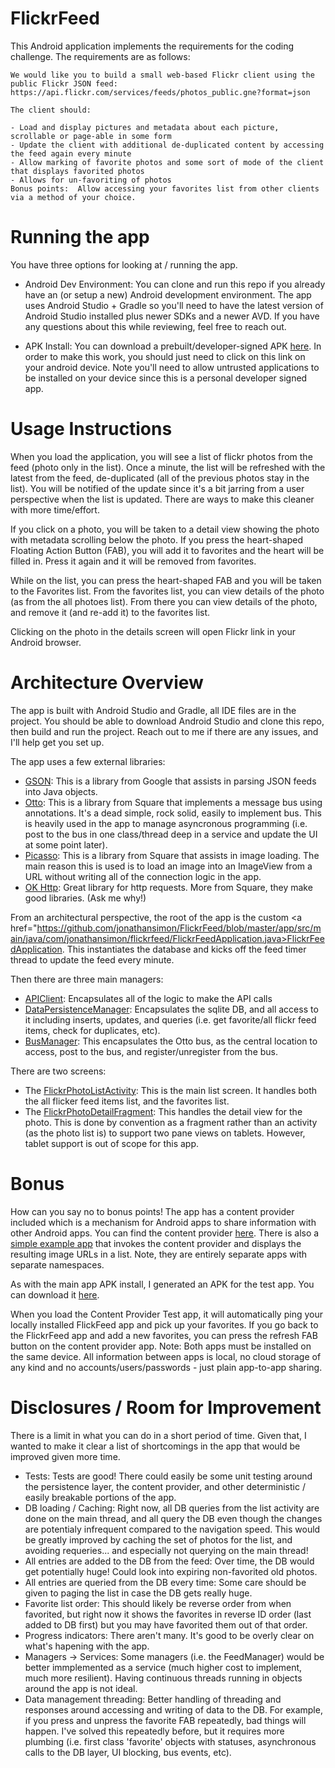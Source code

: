 # FlickrFeed

This Android application implements the requirements for the coding challenge. The requirements are as follows: 

```
We would like you to build a small web-based Flickr client using the public Flickr JSON feed: https://api.flickr.com/services/feeds/photos_public.gne?format=json

The client should:

- Load and display pictures and metadata about each picture, scrollable or page-able in some form
- Update the client with additional de-duplicated content by accessing the feed again every minute
- Allow marking of favorite photos and some sort of mode of the client that displays favorited photos
- Allows for un-favoriting of photos
Bonus points:  Allow accessing your favorites list from other clients via a method of your choice.
```

# Running the app

You have three options for looking at / running the app. 

 * Android Dev Environment: You can clone and run this repo if you already have an (or setup a new) Android development environment. The app uses Android Studio + Gradle so you'll need to have the latest version of Android Studio installed plus newer SDKs and a newer AVD. If you have any questions about this while reviewing, feel free to reach out. 

 * APK Install: You can download a prebuilt/developer-signed APK <a href="http://jonathansimon.com/flickrfeed_release/flickrfeed-release.apk">here</a>. In order to make this work, you should just need to click on this link on your android device. Note you'll need to allow untrusted applications to be installed on your device since this is a personal developer signed app. 

# Usage Instructions 

When you load the application, you will see a list of flickr photos from the feed (photo only in the list). Once a minute, the list will be refreshed with the latest from the feed, de-duplicated (all of the previous photos stay in the list). You will be notified of the update since it's a bit jarring from a user perspective when the list is updated. There are ways to make this cleaner with more time/effort. 

If you click on a photo, you will be taken to a detail view showing the photo with metadata scrolling below the photo. If you press the heart-shaped Floating Action Button (FAB), you will add it to favorites and the heart will be filled in. Press it again and it will be removed from favorites. 

While on the list, you can press the heart-shaped FAB and you will be taken to the Favorites list. From the favorites list, you can view details of the photo (as from the all photoes list). From there you can view details of the photo, and remove it (and re-add it) to the favorites list. 

Clicking on the photo in the details screen will open Flickr link in your Android browser. 

# Architecture Overview

The app is built with Android Studio and Gradle, all IDE files are in the project. You should be able to download Android Studio and clone this repo, then build and run the project. Reach out to me if there are any issues, and I'll help get you set up. 

The app uses a few external libraries: 
 * <a href="https://github.com/google/gson">GSON</a>: This is a library from Google that assists in parsing JSON feeds into Java objects. 
 * <a href="http://square.github.io/otto/">Otto</a>: This is a library from Square that implements a message bus using annotations. It's a dead simple, rock solid, easily to implement bus. This is heavily used in the app to manage asyncronous programming (i.e. post to the bus in one class/thread deep in a service and update the UI at some point later). 
 * <a href="http://square.github.io/Picasso/">Picasso</a>: This is a library from Square that assists in image loading. The main reason this is used is to load an image into an ImageView from a URL without writing all of the connection logic in the app. 
 * <a href="http://square.github.io/okhttp/">OK Http</a>: Great library for http requests. More from Square, they make good libraries. (Ask me why!)
 
From an architectural perspective, the root of the app is the custom <a href="https://github.com/jonathansimon/FlickrFeed/blob/master/app/src/main/java/com/jonathansimon/flickrfeed/FlickrFeedApplication.java>FlickrFeedApplication</a>. This instantiates the database and kicks off the feed timer thread to update the feed every minute. 

Then there are three main managers: 
 * <a href="https://github.com/jonathansimon/FlickrFeed/blob/master/app/src/main/java/com/jonathansimon/flickrfeed/api/ApiClient.java"> APIClient</a>: Encapsulates all of the logic to make the API calls
 * <a href="https://github.com/jonathansimon/FlickrFeed/blob/master/app/src/main/java/com/jonathansimon/flickrfeed/data/DataPersistenceManager.java">DataPersistenceManager</a>: Encapsulates the sqlite DB, and all access to it including inserts, updates, and queries (i.e. get favorite/all flickr feed items, check for duplicates, etc). 
 * <a href="https://github.com/jonathansimon/FlickrFeed/blob/master/app/src/main/java/com/jonathansimon/flickrfeed/messaging/BusManager.java">BusManager</a>: This encapsulates the Otto bus, as the central location to access, post to the bus, and register/unregister from the bus. 
 
There are two screens: 
 * The <a href="https://github.com/jonathansimon/FlickrFeed/blob/master/app/src/main/java/com/jonathansimon/flickrfeed/FlickrPhotoListActivity.java">FlickrPhotoListActivity</a>: This is the main list screen. It handles both the all flicker feed items list, and the favorites list. 
 * The <a href="https://github.com/jonathansimon/FlickrFeed/blob/master/app/src/main/java/com/jonathansimon/flickrfeed/FlickrPhotoDetailFragment.java">FlickrPhotoDetailFragment</a>: This handles the detail view for the photo. This is done by convention as a fragment rather than an activity (as the photo list is) to support two pane views on tablets. However, tablet support is out of scope for this app. 
 
# Bonus
How can you say no to bonus points! The app has a content provider included which is a mechanism for Android apps to share information with other Android apps. You can find the content provider <a href="https://github.com/jonathansimon/FlickrFeed/blob/master/app/src/main/java/com/jonathansimon/flickrfeed/provider/FlickrFeedContentProvider.java">here</a>. There is also a <a href="https://github.com/jonathansimon/FlickrFeed/tree/master/content_provider_test/FlickrFeedContentProviderTest">simple example app</a> that invokes the content provider and displays the resulting image URLs in a list. Note, they are entirely separate apps with separate namespaces. 

As with the main app APK install, I generated an APK for the test app. You can download it <a href="http://jonathansimon.com/flickrfeed_release/flickrfeed-cp-test-release.apk">here</a>. 

When you load the Content Provider Test app, it will automatically ping your locally installed FlickFeed app and pick up your favorites. If you go back to the FlickrFeed app and add a new favorites, you can press the refresh FAB button on the content provider app. Note: Both apps must be installed on the same device. All information between apps is local, no cloud storage of any kind and no accounts/users/passwords - just plain app-to-app sharing. 

# Disclosures / Room for Improvement
There is a limit in what you can do in a short period of time. Given that, I wanted to make it clear a list of shortcomings in the app that would be improved given more time. 

 * Tests: Tests are good! There could easily be some unit testing around the persistence layer, the content provider, and other deterministic / easily breakable portions of the app. 
 * DB loading / Caching: Right now, all DB queries from the list activity are done on the main thread, and all query the DB even though the changes are potentialy infrequent compared to the navigation speed. This would be greatly improved by caching the set of photos for the list, and avoiding requeries... and especially not querying on the main thread! 
 * All entries are added to the DB from the feed: Over time, the DB would get potentially huge! Could look into expiring non-favorited old photos. 
 * All entries are queried from the DB every time: Some care should be given to paging the list in case the DB gets really huge. 
 * Favorite list order: This should likely be reverse order from when favorited, but right now it shows the favorites in reverse ID order (last added to DB first) but you may have favorited them out of that order. 
 * Progress indicators: There aren't many. It's good to be overly clear on what's hapening with the app. 
 * Managers -> Services: Some managers (i.e. the FeedManager) would be better immplemented as a service (much higher cost to implement, much more resilient). Having continuous threads running in objects around the app is not ideal. 
 * Data management threading: Better handling of threading and responses around accessing and writing of data to the DB. For example, if you press and unpress the favorite FAB repeatedly, bad things will happen. I've solved this repeatedly before, but it requires more plumbing (i.e. first class 'favorite' objects with statuses, asynchronous calls to the DB layer, UI blocking, bus events, etc). 
 


 


